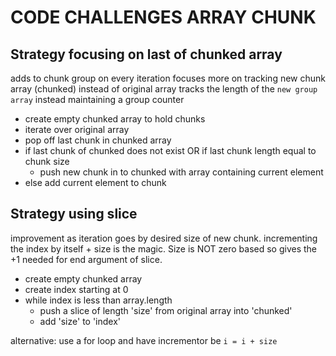 # CODE CHALLENGES ARRAY CHUNK

## Strategy focusing on last of chunked array

adds to chunk group on every iteration
focuses more on tracking new chunk array (chunked) instead of original array
tracks the length of the `new group array` instead maintaining a group counter

- create empty chunked array to hold chunks
- iterate over original array
- pop off last chunk in chunked array
- if last chunk of chunked does not exist OR if last chunk length equal to chunk size
  - push new chunk in to chunked with array containing current element
- else add current element to chunk

## Strategy using slice

improvement as iteration goes by desired size of new chunk.
incrementing the index by itself + size is the magic.
Size is NOT zero based so gives the +1 needed for end argument of slice.

- create empty chunked array
- create index starting at 0
- while index is less than array.length
  - push a slice of length 'size' from original array into 'chunked'
  - add 'size' to 'index'

alternative: use a for loop and have incrementor be `i = i + size`
